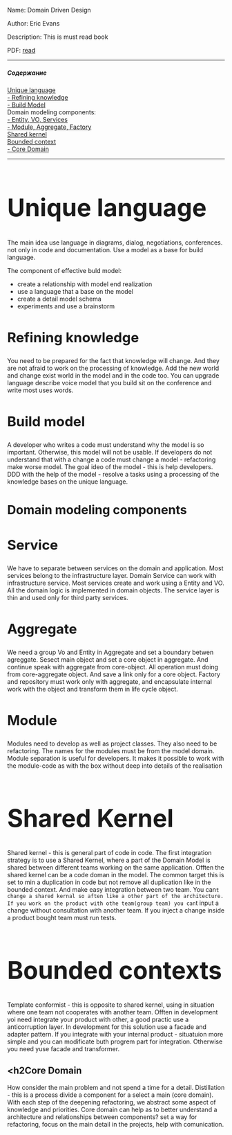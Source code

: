 
Name: Domain Driven Design

Author: Eric Evans

Description: This is must read book

PDF: [read](https://domainlanguage.com/wp-content/uploads/2016/05/DDD_Reference_2015-03.pdf)
___
##### Содержание  
[Unique language](#UniqueLanguage)  
[ - Refining knowledge](#RefiningKnowledge)  
[ - Build Model](#BuildModel)  
Domain modeling components:   
[ - Entity, VO, Services](#Service)  
[ - Module, Aggregate, Factory](#Module)  
[Shared kernel](#SharedKernel)  
[Bounded context](#BoundedContexts)  
[ - Core Domain](#CoreDomain)  
___
# <a name="UniqueLanguage"><h1>Unique language</h1></a>

The main idea use language in diagrams, dialog, negotiations, conferences. not only in code and documentation. Use a model as a base for build language.  

The component of effective buld model:
* create a relationship with model end realization
* use a language that a base on the model
* create a detail model schema
* experiments and use a brainstorm

## <a name="RefiningKnowledge"><h2>Refining knowledge</h2></a>
You need to be prepared for the fact that knowledge will change. And they are not afraid to work on the processing of knowledge. Add the new world and change exist world in the model and in the code too. You can upgrade language describe voice model that you build sit on the conference and write most uses words. 


## <a name="BuildModel"><h2>Build model</h2></a>

A developer who writes a code must understand why the model is so important. Otherwise, this model will not be usable. 
If developers do not understand that with a change a code must change a model - refactoring make worse model. The goal ideo of the model - this is help developers. DDD with the help of the model - resolve a tasks using a processing of the knowledge bases on the unique language.

# <h1>Domain modeling components</h1>

## <a name="Service"><h2>Service</h2></a>
We have to separate between services on the domain and application. Most services belong to the infrastructure layer. Domain Service can work with infrastructure service. Most services create and work using a Entity and VO. 
All the domain logic is implemented in domain objects. The service layer is thin and used only for third party services. 

## <a name="Aggregate"><h2>Aggregate</h2></a>
We need a group Vo and Entity in Aggregate and set a boundary betwen agreggate. Sesect main object and set a core object in aggregate. And continue speak with aggregate from core-object. All operation must doing from core-aggregate object. And save a link only for a core object. Factory and repository must work only with aggregate, and encapsulate internal work with the object and transform them in life cycle object.  

## <a name="Module"><h2>Module</h2></a>
Modules need to develop as well as project classes. They also need to be refactoring. The names for the modules must be from the model domain. Module separation is useful for developers. It makes it possible to work with the module-code as with the box without deep into details of the realisation

# <a name="SharedKernel"><h1>Shared Kernel</h1></a>

Shared kernel - this is general part of code in code. The first integration strategy is to use a Shared Kernel, where a part of the Domain Model is shared between different teams working on the same application. Offten the shared kernel can be a code doman in the model. The common target this is set to min a duplication in code but not remove all duplication like in the bounded context. And make easy integration between two team.
You can`t change a shared kernal so аften like a other part of the architecture. If you work on the product with othe team(group team) you can`t input a change without consultation with another team. If you inject a change inside a product bought team must run tests.


# <a name="BoundedContexts"><h1>Bounded contexts</h1></a>

Template conformist - this is opposite to shared kernel, using in situation where one team not cooperates with another team.
Offten in development yoi need integrate your product with other, a good practic use a anticorruption layer. In development for this solution use a facade and adapter pattern. If you integrate with your internal product - situatuion more simple and you can modificate buth progrem part for integration. Otherwise you need yuse facade and transformer. 

## <a name="CoreDomain"><h2Core Domain</h2></a>

How consider the main problem and not spend a time for a detail. Distillation - this is a process divide a component for a select a main (core domain). With each step of the deepening refactoring, we abstract some aspect of knowledge and priorities. Core domain can help as to better understand a architecture and relationships between components? set a way for refactoring, focus on the main detail in the projects, help with comunication. 
